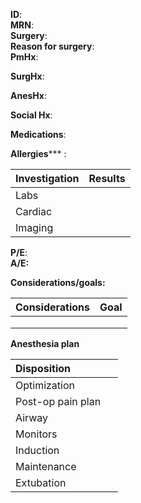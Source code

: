 **ID**:  
**MRN**:   
**Surgery**:   
**Reason for surgery**:   
**PmHx**:

**SurgHx**: 

**AnesHx**: 

**Social Hx**: 

**Medications**: 

**Allergies*****
: 

| Investigation | Results |
| :---- | :---- |
| Labs  |  |
| Cardiac |  |
| Imaging |  |

**P/E**:   
**A/E:** 

**Considerations/goals:**

| Considerations | Goal |
| :---- | :---- |
|  |  |
|  |  |
|  |  |

**Anesthesia plan**

| Disposition |   |
| :---- | :---- |
| Optimization |  |
| Post-op pain plan |   |
| Airway |   |
| Monitors |   |
| Induction |   |
| Maintenance |   |
| Extubation |   |

